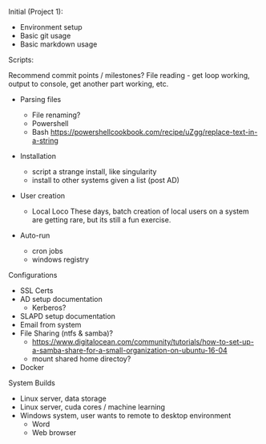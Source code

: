 Initial (Project 1):

- Environment setup
- Basic git usage
- Basic markdown usage

Scripts:

Recommend commit points / milestones?
File reading - get loop working, output to console, get another part working, etc.

- Parsing files

  - File renaming?
  - Powershell
  - Bash
    https://powershellcookbook.com/recipe/uZgg/replace-text-in-a-string

- Installation
  - script a strange install, like singularity
  - install to other systems given a list (post AD)
- User creation
  - Local Loco These days, batch creation of local users on a system are getting rare, but its still a fun exercise.
- Auto-run
  - cron jobs
  - windows registry

Configurations

- SSL Certs
- AD setup documentation
  - Kerberos?
- SLAPD setup documentation
- Email from system
- File Sharing (ntfs & samba)?
  - https://www.digitalocean.com/community/tutorials/how-to-set-up-a-samba-share-for-a-small-organization-on-ubuntu-16-04
  - mount shared home directoy?
- Docker

System Builds

- Linux server, data storage
- Linux server, cuda cores / machine learning
- Windows system, user wants to remote to desktop environment
  - Word
  - Web browser
